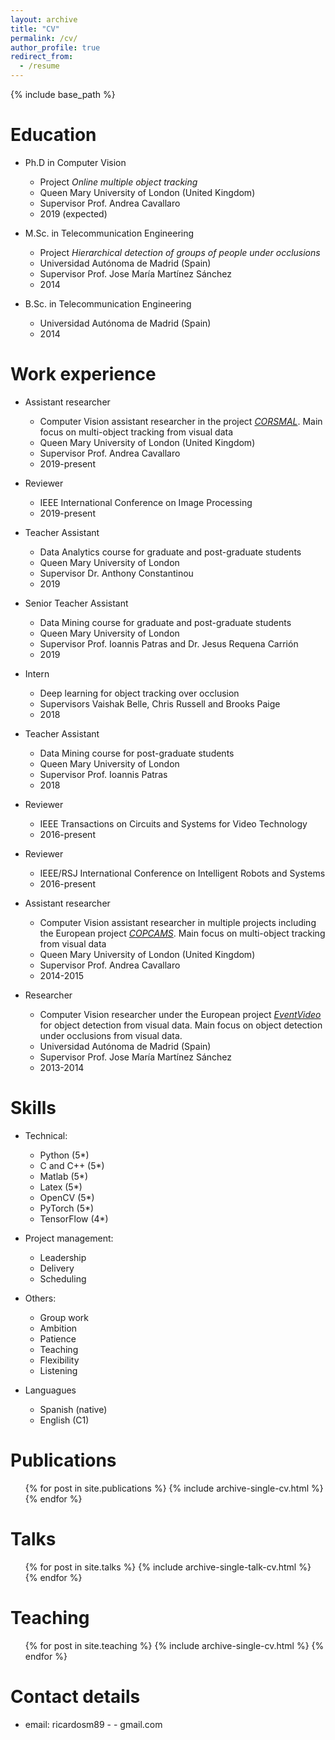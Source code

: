 ```yaml
---
layout: archive
title: "CV"
permalink: /cv/
author_profile: true
redirect_from:
  - /resume
---
```


{% include base_path %}

Education
======
* Ph.D in Computer Vision
  * Project *Online multiple object tracking*
  * Queen Mary University of London (United Kingdom)
  * Supervisor Prof. Andrea Cavallaro
  * 2019 (expected)

* M.Sc. in Telecommunication Engineering
  * Project *Hierarchical detection of groups of people under occlusions*
  * Universidad Autónoma de Madrid (Spain)
  * Supervisor Prof. Jose María Martínez Sánchez
  * 2014

* B.Sc. in Telecommunication Engineering
  * Universidad Autónoma de Madrid (Spain)
  * 2014

Work experience
======

* Assistant researcher
  * Computer Vision assistant researcher in the project [*CORSMAL*](http://corsmal.eecs.qmul.ac.uk). Main focus on multi-object tracking from visual data
  * Queen Mary University of London (United Kingdom)
  * Supervisor Prof. Andrea Cavallaro
  * 2019-present

* Reviewer
  * IEEE International Conference on Image Processing
  * 2019-present

* Teacher Assistant
  * Data Analytics course for graduate and post-graduate students
  * Queen Mary University of London
  * Supervisor Dr. Anthony Constantinou
  * 2019

* Senior Teacher Assistant
  * Data Mining course for graduate and post-graduate students
  * Queen Mary University of London
  * Supervisor Prof. Ioannis Patras and Dr. Jesus Requena Carrión
  * 2019

* Intern
  * Deep learning for object tracking over occlusion
  * Supervisors Vaishak Belle, Chris Russell and Brooks Paige
  * 2018

* Teacher Assistant
  * Data Mining course for post-graduate students
  * Queen Mary University of London
  * Supervisor Prof. Ioannis Patras
  * 2018

* Reviewer
  * IEEE Transactions on Circuits and Systems for Video Technology
  * 2016-present

* Reviewer
  * IEEE/RSJ International Conference on Intelligent Robots and Systems
  * 2016-present

* Assistant researcher
  * Computer Vision assistant researcher in multiple projects including the European project [*COPCAMS*](http://www.copcams.eu). Main focus on multi-object tracking from visual data
  * Queen Mary University of London (United Kingdom)
  * Supervisor Prof. Andrea Cavallaro
  * 2014-2015

* Researcher
  * Computer Vision researcher under the European project [*EventVideo*](http://www-vpu.eps.uam.es/eventvideo/) for object detection from visual data. Main focus on object detection under occlusions from visual data.
  * Universidad Autónoma de Madrid (Spain)
  * Supervisor Prof. Jose María Martínez Sánchez
  * 2013-2014


Skills
======
* Technical:
  * Python (5*)
  * C and C++ (5*)
  * Matlab (5*)
  * Latex (5*)
  * OpenCV (5*)
  * PyTorch (5*)
  * TensorFlow (4*)

* Project management:
  * Leadership
  * Delivery
  * Scheduling

* Others:
  * Group work
  * Ambition
  * Patience
  * Teaching
  * Flexibility
  * Listening

* Languagues
  * Spanish (native)
  * English (C1)


Publications
======
  <ul>{% for post in site.publications %}
    {% include archive-single-cv.html %}
  {% endfor %}</ul>
  
Talks
======
  <ul>{% for post in site.talks %}
    {% include archive-single-talk-cv.html %}
  {% endfor %}</ul>
  
Teaching
======
  <ul>{% for post in site.teaching %}
    {% include archive-single-cv.html %}
  {% endfor %}</ul>

Contact details
======
* email: ricardosm89 - - gmail.com
